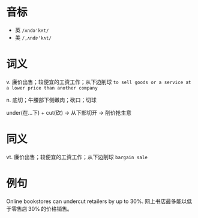 # 音标

- 英 `/ʌndə'kʌt/`
- 美 `/,ʌndɚ'kʌt/`

# 词义

v. 廉价出售；较便宜的工资工作；从下边削球
`to sell goods or a service at a lower price than another company`

n. 底切；牛腰部下侧嫩肉；砍口；切球




under(在…下) + cut(砍) → 从下部切开 → 削价抢生意

# 同义

vt. 廉价出售；较便宜的工资工作；从下边削球
`bargain sale`

# 例句

Online bookstores can undercut retailers by up to 30%.
网上书店最多能以低于零售店 30% 的价格销售。


